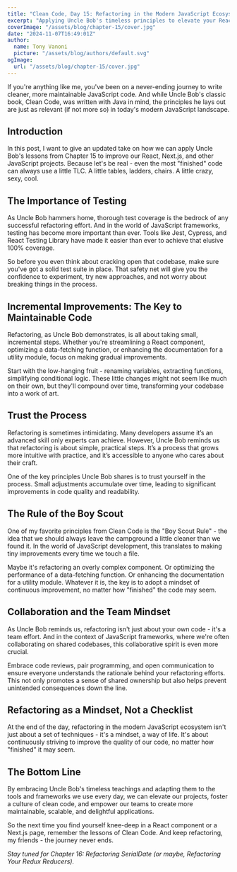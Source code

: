 ```yaml
---
title: "Clean Code, Day 15: Refactoring in the Modern JavaScript Ecosystem"
excerpt: "Applying Uncle Bob's timeless principles to elevate your React, Next.js, and other JS projects"
coverImage: "/assets/blog/chapter-15/cover.jpg"
date: "2024-11-07T16:49:01Z"
author:
  name: Tony Vanoni
  picture: "/assets/blog/authors/default.svg"
ogImage:
  url: "/assets/blog/chapter-15/cover.jpg"
---
```


If you're anything like me, you've been on a never-ending journey to write cleaner, more maintainable JavaScript code. And while Uncle Bob's classic book, Clean Code, was written with Java in mind, the principles he lays out are just as relevant (if not more so) in today's modern JavaScript landscape.

## Introduction

In this post, I want to give an updated take on how we can apply Uncle Bob's lessons from Chapter 15 to improve our React, Next.js, and other JavaScript projects. Because let's be real - even the most "finished" code can always use a little TLC. A little tables, ladders, chairs. A little crazy, sexy, cool.

## The Importance of Testing

As Uncle Bob hammers home, thorough test coverage is the bedrock of any successful refactoring effort. And in the world of JavaScript frameworks, testing has become more important than ever. Tools like Jest, Cypress, and React Testing Library have made it easier than ever to achieve that elusive 100% coverage.

So before you even think about cracking open that codebase, make sure you've got a solid test suite in place. That safety net will give you the confidence to experiment, try new approaches, and not worry about breaking things in the process.

## Incremental Improvements: The Key to Maintainable Code

Refactoring, as Uncle Bob demonstrates, is all about taking small, incremental steps. Whether you're streamlining a React component, optimizing a data-fetching function, or enhancing the documentation for a utility module, focus on making gradual improvements.

Start with the low-hanging fruit - renaming variables, extracting functions, simplifying conditional logic. These little changes might not seem like much on their own, but they'll compound over time, transforming your codebase into a work of art.

## Trust the Process

Refactoring is sometimes intimidating. Many developers assume it’s an advanced skill only experts can achieve. However, Uncle Bob reminds us that refactoring is about simple, practical steps. It’s a process that grows more intuitive with practice, and it’s accessible to anyone who cares about their craft.

One of the key principles Uncle Bob shares is to trust yourself in the process. Small adjustments accumulate over time, leading to significant improvements in code quality and readability.

## The Rule of the Boy Scout

One of my favorite principles from Clean Code is the "Boy Scout Rule" - the idea that we should always leave the campground a little cleaner than we found it. In the world of JavaScript development, this translates to making tiny improvements every time we touch a file.

Maybe it's refactoring an overly complex component. Or optimizing the performance of a data-fetching function. Or enhancing the documentation for a utility module. Whatever it is, the key is to adopt a mindset of continuous improvement, no matter how "finished" the code may seem.

## Collaboration and the Team Mindset

As Uncle Bob reminds us, refactoring isn't just about your own code - it's a team effort. And in the context of JavaScript frameworks, where we're often collaborating on shared codebases, this collaborative spirit is even more crucial.

Embrace code reviews, pair programming, and open communication to ensure everyone understands the rationale behind your refactoring efforts. This not only promotes a sense of shared ownership but also helps prevent unintended consequences down the line.

## Refactoring as a Mindset, Not a Checklist

At the end of the day, refactoring in the modern JavaScript ecosystem isn't just about a set of techniques - it's a mindset, a way of life. It's about continuously striving to improve the quality of our code, no matter how "finished" it may seem.

## The Bottom Line

By embracing Uncle Bob's timeless teachings and adapting them to the tools and frameworks we use every day, we can elevate our projects, foster a culture of clean code, and empower our teams to create more maintainable, scalable, and delightful applications.

So the next time you find yourself knee-deep in a React component or a Next.js page, remember the lessons of Clean Code. And keep refactoring, my friends - the journey never ends.

_Stay tuned for Chapter 16: Refactoring SerialDate (or maybe, Refactoring Your Redux Reducers)._

